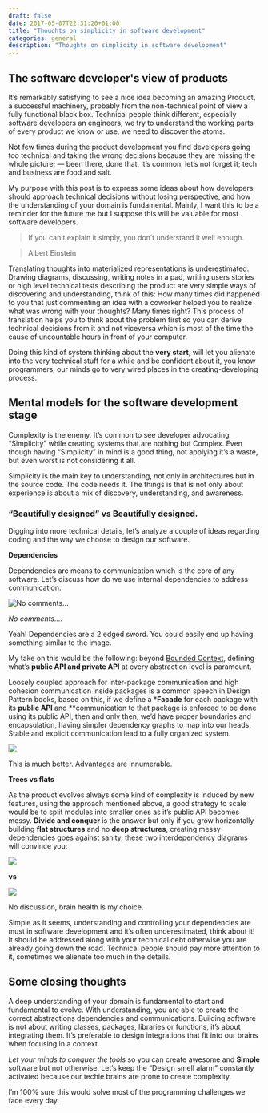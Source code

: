 ```yaml
--- 
draft: false
date: 2017-05-07T22:31:20+01:00
title: "Thoughts on simplicity in software development"
categories: general
description: "Thoughts on simplicity in software development"
---
```


## The software developer's view of products

It’s remarkably satisfying to see a nice idea becoming an amazing Product, a successful machinery, probably from the non-technical point of view a fully functional black box. Technical people think different, especially software developers an engineers, we try to understand the working parts of every product we know or use, we need to discover the atoms.

Not few times during the product development you find developers going too technical and taking the wrong decisions because they are missing the whole picture; — been there, done that, it’s common, let’s not forget it; tech and business are food and salt.

My purpose with this post is to express some ideas about how developers should approach technical decisions without losing perspective, and how the understanding of your domain is fundamental. Mainly, I want this to be a reminder for the future me but I suppose this will be valuable for most software developers.

> If you can’t explain it simply, you don’t understand it well enough.

> Albert Einstein

Translating thoughts into materialized representations is underestimated. Drawing diagrams, discussing, writing notes in a pad, writing users stories or high level technical tests describing the product are very simple ways of discovering and understanding, think of this: How many times did happened to you that just commenting an idea with a coworker helped you to realize what was wrong with your thoughts? Many times right? This process of translation helps you to think about the problem first so you can derive technical decisions from it and not viceversa which is most of the time the cause of uncountable hours in front of your computer.

Doing this kind of system thinking about the **very start**, will let you alienate into the very technical stuff for a while and be confident about it, you know programmers, our minds go to very wired places in the creating-developing process.

## Mental models for the software development stage

Complexity is the enemy. It’s common to see developer advocating “Simplicity” while creating systems that are nothing but Complex. Even though having “Simplicity” in mind is a good thing, not applying it’s a waste, but even worst is not considering it all.

Simplicity is the main key to understanding, not only in architectures but in the source code. The code needs it. The things is that is not only about experience is about a mix of discovery, understanding, and awareness.

### “Beautifully designed” vs Beautifully designed.

Digging into more technical details, let’s analyze a couple of ideas regarding coding and the way we choose to design our software.

**Dependencies**

Dependencies are means to communication which is the core of any software. Let’s discuss how do we use internal dependencies to address communication.

![No comments...](/images/simplicity-mess.jpeg)

*No comments….*

Yeah! Dependencies are a 2 edged sword. You could easily end up having something similar to the image.

My take on this would be the following: beyond [Bounded Context](https://martinfowler.com/bliki/BoundedContext.html), defining what’s **public API and private API** at every abstraction level is paramount.

Loosely coupled approach for inter-package communication and high cohesion communication inside packages is a common speech in Design Pattern books, based on this, if we define a ***Facade** for each package with its **public API** and **communication to that package is enforced to be done using its public API, then and only then, we’d have proper boundaries and encapsulation, having simpler dependency graphs to map into our heads. Stable and explicit communication lead to a fully organized system.

![](/images/simplictiy-order.jpeg)

This is much better. Advantages are innumerable.

**Trees vs flats**

As the product evolves always some kind of complexity is induced by new features, using the approach mentioned above, a good strategy to scale would be to split modules into smaller ones as it’s public API becomes messy. **Divide and conquer** is the answer but only if you grow horizontally building **flat structures** and no **deep structures**, creating messy dependencies goes against sanity, these two interdependency diagrams will convince you:

![](/images/simplicity-flat-packages.png)

**vs**

![](/images/simplicity-messy-packages.png)

No discussion, brain health is my choice.

Simple as it seems, understanding and controlling your dependencies are must in software development and it’s often underestimated, think about it! It should be addressed along with your technical debt otherwise you are already going down the road. Technical people should pay more attention to it, sometimes we alienate too much in the details.

## Some closing thoughts

A deep understanding of your domain is fundamental to start and fundamental to evolve. With understanding, you are able to create the correct abstractions dependencies and communications. Building software is not about writing classes, packages, libraries or functions, it’s about integrating them. It’s preferable to design integrations that fit into our brains when focusing in a context.

*Let your minds to conquer the tools* so you can create awesome and **Simple** software but not otherwise. Let’s keep the “Design smell alarm” constantly activated because our techie brains are prone to create complexity.

I’m 100% sure this would solve most of the programming challenges we face every day.
